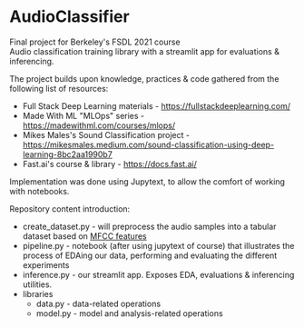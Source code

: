 # AudioClassifier
Final project for Berkeley's FSDL 2021 course  
Audio classification training library with a streamlit app for evaluations & inferencing.  

The project builds upon knowledge, practices & code gathered from the following list of resources:
- Full Stack Deep Learning materials - https://fullstackdeeplearning.com/
- Made With ML "MLOps" series - https://madewithml.com/courses/mlops/
- Mikes Males's Sound Classification project - https://mikesmales.medium.com/sound-classification-using-deep-learning-8bc2aa1990b7
- Fast.ai's course & library - https://docs.fast.ai/

Implementation was done using Jupytext, to allow the comfort of working with notebooks.  

Repository content introduction:
- create_dataset.py - will preprocess the audio samples into a tabular dataset based on [MFCC features](https://en.wikipedia.org/wiki/Mel-frequency_cepstrum)
- pipeline.py - notebook (after using jupytext of course) that illustrates the process of EDAing our data, performing and evaluating the different experiments
- inference.py - our streamlit app. Exposes EDA, evaluations & inferencing utilities.
- libraries
    - data.py - data-related operations
    - model.py - model and analysis-related operations